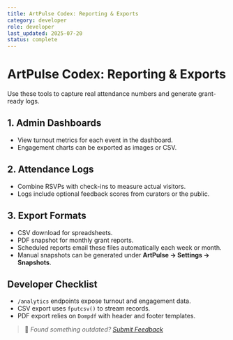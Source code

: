 ```yaml
---
title: ArtPulse Codex: Reporting & Exports
category: developer
role: developer
last_updated: 2025-07-20
status: complete
---
```

# ArtPulse Codex: Reporting & Exports

Use these tools to capture real attendance numbers and generate grant-ready logs.

## 1. Admin Dashboards
- View turnout metrics for each event in the dashboard.
- Engagement charts can be exported as images or CSV.

## 2. Attendance Logs
- Combine RSVPs with check-ins to measure actual visitors.
- Logs include optional feedback scores from curators or the public.

## 3. Export Formats
- CSV download for spreadsheets.
- PDF snapshot for monthly grant reports.
- Scheduled reports email these files automatically each week or month.
- Manual snapshots can be generated under **ArtPulse → Settings → Snapshots**.

## Developer Checklist
- `/analytics` endpoints expose turnout and engagement data.
- CSV export uses `fputcsv()` to stream records.
- PDF export relies on `Dompdf` with header and footer templates.

> 💬 *Found something outdated? [Submit Feedback](feedback.md)*
